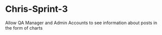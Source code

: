 # Chris-Sprint-3
Allow QA Manager and Admin Accounts to see information about posts in the form of charts
